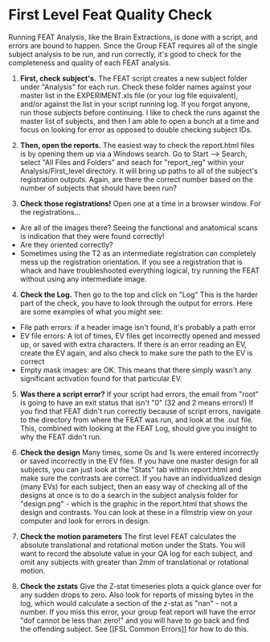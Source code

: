 # First Level Feat Quality Check

Running FEAT Analysis, like the Brain Extractions, is done with a script, and errors are bound to happen.  Since the Group FEAT requires all of the single subject analysis to be run, and run correctly, it's good to check for the completeness and quality of each FEAT analysis.

1) **First, check subject's.**  The FEAT script creates a new subject folder under "Analysis" for each run.  Check these folder names against your master list in the EXPERIMENT.xls file (or your log file equivalent), and/or against the list in your script running log.  If you forgot anyone, run those subjects before continuing. I like to check the runs against the master list of subjects, and then I am able to open a bunch at a time and focus on looking for error as opposed to double checking subject IDs. 

2) **Then, open the reports.**  The easiest way to check the report.html files is by opening them up via a Windows search.  Go to Start --> Search, select "All Files and Folders" and seach for "report_reg" within your Analysis/First_level directory.  It will bring up paths to all of the subject's registration outputs.  Again, are there the correct number based on the number of subjects that should have been run?

3) **Check those registrations!**  Open one at a time in a browser window.  For the registrations... 
  * Are all of the images there?  Seeing the functional and anatomical scans is indication that they were found correctly!
  * Are they oriented correctly?
  * Sometimes using the T2 as an intermediate registration can completely mess up the registration orientation.  If you see a registration that is whack and have troubleshooted everything logical, try running the FEAT without using any intermediate image.

4) **Check the Log.** Then go to the top and click on "Log"  This is the harder part of the check, you have to look through the output for errors.  Here are some examples of what you might see:
  * File path errors:  if a header image isn't found, it's probably a path error
  * EV file errors: A lot of times, EV files get incorrectly opened and messed up, or saved with extra characters.  If there is an error reading an EV, create the EV again, and also check to make sure the path to the EV is correct
  * Empty mask images: are OK.  This means that there simply wasn't any significant activation found for that particular EV.

5) **Was there a script error?** If your script had errors, the email from "root" is going to have an exit status that isn't "0" (32 and 2 means errors!)  If you find that FEAT didn't run correctly because of script errors, navigate to the directory from where the FEAT was run, and look at the .out file.  This, combined with looking at the FEAT Log, should give you insight to why the FEAT didn't run.

6) **Check the design** Many times, some 0s and 1s were entered incorrectly or saved incorrectly in the EV files.  If you have one master design for all subjects, you can just look at the "Stats" tab within report.html and make sure the contrasts are correct.  If you have an individualized design (many EVs) for each subject, then an easy way of checking all of the designs at once is to do a search in the subject analysis folder for "design.png" - which is the graphic in the report.html that shows the design and contrasts.  You can look at these in a filmstrip view on your computer and look for errors in design.

7) **Check the motion parameters** The first level FEAT calculates the absolute translational and rotational motion under the Stats.  You will want to record the absolute value in your QA log for each subject, and omit any subjects with greater than 2mm of translational or rotational motion.

8) **Check the zstats** Give the Z-stat timeseries plots a quick glance over for any sudden drops to zero.  Also look for reports of missing bytes in the log, which would calculate a section of the z-stat as "nan" - not a number.  If you miss this error, your group feat report will have the error "dof cannot be less than zero!" and you will have to go back and find the offending subject.  See [[FSL Common Errors]] for how to do this.

